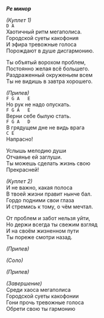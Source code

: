 ***Ре минор***					  
								  
*(Куплет 1)*					  
`D A`							  
Хаотичный ритм мегаполиса.		  
Городской суеты какофония		  
И эфира тревожные голоса		  
Порождают в душе дисгармонию.	  
								  
Ты объятый ворохом проблем,		  
Постоянно желая всё большего.	  
Раздраженный окруженьем всем	  
Ты не видишь в завтра хорошего.	  
								  
*(Припев)*						  
`F G A   E`						  
Но рук не надо опускать.		  
`F G A   E`						  
Верни себе былую стать.			  
`F G A   D`						  
В грядущем дне не видь врага 	  
`C E`							  
Напрасно!						  
								  
Услышь мелодию души				  
Отчаянье ей заглуши.			  
Ты можешь сделать жизнь свою 	  
Прекрасней!						  
								  
*(Куплет 2)*					  
И не важно, какая полоса		  
В твоей жизни правит нынче бал.	  
Гордо подними свои глаза 		  
И стремись к тому, о чём мечтал.  
								  
От проблем и забот нельзя уйти,	  
Но держи всегда ты свежим взгляд    
И на своём жизненном пути		    
Ты пореже смотри назад.			    
								    
*(Припев)*						    
								    
*(Соло)*						    
								    
*(Припев)*						    
								    
*(Завершение)*					    
Среди хаоса мегаполиса			    
Городской суеты какофонии		    
Гони прочь тревожные голоса		    
Обрети свою ты гармонию			    